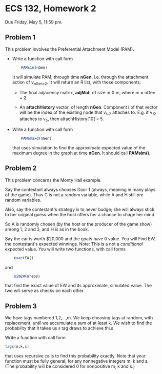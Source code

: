 

# ECS 132, Homework 2

Due Friday, May 5, 11:59 pm.

## Problem 1

This problem involves the Preferential Attachment Model (PAM).

<UL>

<li>  Write a function with call form

``` r
    PAMsim(nGen)
```

It will simulate PAM, through time **nGen**, i.e. through the attachment
action of v<sub>nGen+2</sub>.  It will return an R list, with these
components:

- The final adjacency matrix, **adjMat**, of size m X m, where m = nGen + 2.

- An **attachHistory** vector, of length **nGen**.  Component i of that
  vector will be the index of the existing node that v<sub>i+2</sub>
  attaches to.  E.g. if v<sub>12</sub> attaches to 
  v<sub>5</sub>, then attachHistory[10] = 5.

<li>  Write a function with call form

``` r
    PAMemaxd(nGen)
```

that uses simulation to find the approximate expected value of the
maximum degree in the graph at time **nGen**.  It should call
**PAMsim()**. 

</UL>

## Problem 2

This problem concerns the Monty Hall example.  

Say the contestant always chooses Door 1 (always, meaning in many plays
of the game).  Thus C is not a random variable, while A and H still *are*
random variables.

Also, say the contestant's strategy is to never budge; she will always
stick to her original guess when the host offers her a chance to chage
her mind.

So A is randomly chosen (by the host or the producer of the game show)
among 1, 2 and 3, and H is as in the book.  

Say the car is worth $20,000 and the goats have 0 value.  You will Find
EW, the contestant's expected winnings.  Note:  This is a not a
*conditional* expected value.  You will write two functions, with call
forms

``` r
    exactEW()
```

and

``` r
    simEW(nreps)
```

that find the exact value of EW and its approximate, simulated value.
The two will serve as checks on each other.
## Problem 3

We have tags numbered 1,2,...,m.  We keep choosing tags at random, with
replacement, until we accumulate a sum of at least k.  We wish to find the
probability that it takes us s tag draws to achieve thi.s

Write a function with call form

``` r
tags(m,k,s) 
```

that uses recursive calls to find this probability exactly.  Note that
your function must be fully general, for any nonnegative integers m, k
and s.  (The probability will be considered 0 for nonpositive m, k and
s.)




